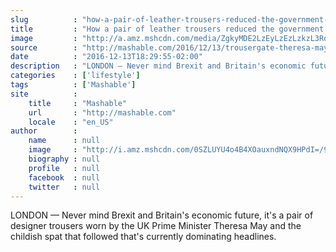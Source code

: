 ```yaml
---
slug          : "how-a-pair-of-leather-trousers-reduced-the-government-into-a-bunch-of-mean-girls"
title         : "How a pair of leather trousers reduced the government into a bunch of 'Mean Girls'"
image         : "http://a.amz.mshcdn.com/media/ZgkyMDE2LzEyLzEzLzkzL3RoZXJlc2FtYXkuZmNiZTYuanBnCnAJdGh1bWIJMTIwMHg2MzAKZQlqcGc/50a9d043/afd/theresamay.jpg"
source        : "http://mashable.com/2016/12/13/trousergate-theresa-may/"
date          : "2016-12-13T18:29:55-02:00"
description   : "LONDON — Never mind Brexit and Britain's economic future, it's a pair of designer trousers worn by the UK Prime Minister Theresa May and the childish spat that followed that's currently dominating headlines."
categories    : ['lifestyle']
tags          : ['Mashable']
site          :
    title     : "Mashable"
    url       : "http://mashable.com"
    locale    : "en_US"
author        :
    name      : null
    image     : "http://i.amz.mshcdn.com/0SZLUYU4o4B4XOauxndNQX9HPdI=/90x90/2016%2F09%2F16%2Fe7%2Fhttpsd2mhye01h4nj2n.cloudfront.netmediaZgkyMDE1LzEx.0212f.jpg"
    biography : null
    profile   : null
    facebook  : null
    twitter   : null
---
```


LONDON — Never mind Brexit and Britain's economic future, it's a pair of designer trousers worn by the UK Prime Minister Theresa May and the childish spat that followed that's currently dominating headlines.
